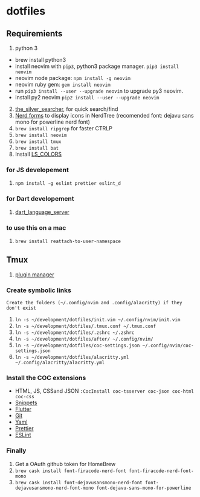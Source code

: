 # dotfiles

## Requiremients
1. python 3
  - brew install python3
  - install neovim with `pip3`, python3 package manager. `pip3 install neovim`
  - neovim node package: `npm install -g neovim`
  - neovim ruby gem: `gem install neovim`
  - run `pip3 install --user --upgrade neovim` to upgrade py3 neovim.
  - install py2 neovim `pip2 install --user --upgrade neovim`
2. [the_silver_searcher](https://github.com/ggreer/the_silver_searcher), for quick search/find
3. [Nerd forms](https://github.com/ryanoasis/nerd-fonts) to display icons in NerdTree (recomended font: dejavu sans mono for powerline nerd font)
4. `brew install ripgrep` for faster CTRLP
5. `brew install neovim`
6. `brew install tmux`
7. `brew install bat`
8. Install [LS_COLORS](https://github.com/trapd00r/LS_COLORS)

### for JS developement
1. `npm install -g eslint prettier eslint_d`


### for Dart developement
1.  [dart_language_server](https://github.com/natebosch/dart_language_server)


### to use this on a mac
1. `brew install reattach-to-user-namespace`

## Tmux
1. [plugin manager](https://github.com/tmux-plugins/tpm)

### Create symbolic links
`Create the folders (~/.config/nvim and .config/alacritty) if they don't exist`

1. `ln -s ~/development/dotfiles/init.vim ~/.config/nvim/init.vim`
2. `ln -s ~/development/dotfiles/.tmux.conf ~/.tmux.conf`
3. `ln -s ~/development/dotfiles/.zshrc ~/.zshrc`
4. `ln -s ~/development/dotfiles/after/ ~/.config/nvim/`
5. `ln -s ~/development/dotfiles/coc-settings.json ~/.config/nvim/coc-settings.json`
6. `ln -s ~/development/dotfiles/alacritty.yml  ~/.config/alacritty/alacritty.yml`


### Install the COC extensions
- HTML, JS, CSSand JSON `:CocInstall coc-tsserver coc-json coc-html coc-css`
- [Snippets](https://github.com/neoclide/coc-snippets)
- [Flutter](https://github.com/iamcco/coc-flutter)
- [Git](https://github.com/neoclide/coc-git)
- [Yaml](https://github.com/neoclide/coc-yaml)
- [Prettier](https://github.com/neoclide/coc-prettier)
- [ESLint](https://github.com/neoclide/coc-eslint)


### Finally
1. Get a OAuth github token for HomeBrew
2. `brew cask install font-firacode-nerd-font font-firacode-nerd-font-mono`
3. `brew cask install font-dejavusansmono-nerd-font font-dejavusansmono-nerd-font-mono font-dejavu-sans-mono-for-powerline`
